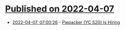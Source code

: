 # [Published on 2022-04-07](index.md)

* [2022-04-07, 07:00:26](https://news.ycombinator.com/item?id=30941488) - [Piepacker (YC S20) Is Hiring](https://www.ycombinator.com/companies/piepacker/jobs/nMq4ryJ-senior-game-developer)
